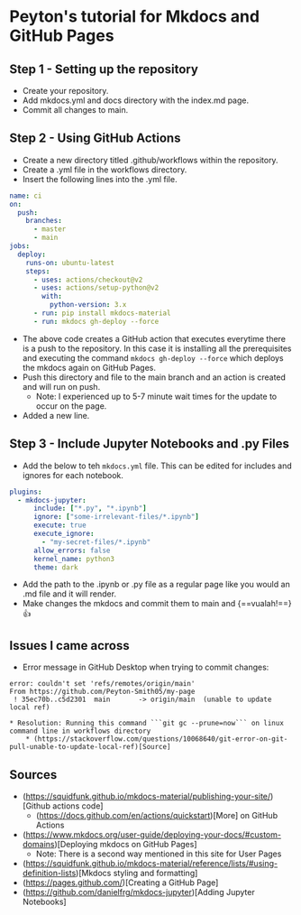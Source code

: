 # Peyton's tutorial for Mkdocs and GitHub Pages

## Step 1 - Setting up the repository
* Create your repository.
* Add mkdocs.yml and docs directory with the index.md page.
* Commit all changes to main.

## Step 2 - Using GitHub Actions
* Create a new directory titled .github/workflows within the repository.
* Create a .yml file in the workflows directory.
* Insert the following lines into the .yml file.
``` yaml
name: ci 
on:
  push:
    branches:
      - master 
      - main
jobs:
  deploy:
    runs-on: ubuntu-latest
    steps:
      - uses: actions/checkout@v2
      - uses: actions/setup-python@v2
        with:
          python-version: 3.x
      - run: pip install mkdocs-material 
      - run: mkdocs gh-deploy --force
```
* The above code creates a GitHub action that executes everytime there is a push to the repository. In this case it is installing all the prerequisites and executing the command ```mkdocs gh-deploy --force``` which deploys the mkdocs again on GitHub Pages.
* Push this directory and file to the main branch and an action is created and will run on push.
    * Note: I experienced up to 5-7 minute wait times for the update to occur on the page.
* Added a new line.

## Step 3 - Include Jupyter Notebooks and .py Files
* Add the below to teh ``mkdocs.yml`` file. This can be edited for includes and ignores for each notebook.
``` yaml
plugins:
  - mkdocs-jupyter:
      include: ["*.py", "*.ipynb"]
      ignore: ["some-irrelevant-files/*.ipynb"]
      execute: true
      execute_ignore:
        - "my-secret-files/*.ipynb"
      allow_errors: false
      kernel_name: python3
      theme: dark
```
* Add the path to the .ipynb or .py file as a regular page like you would an .md file and it will render.
* Make changes the mkdocs and commit them to main and {==vualah!==} :thumbsup:

## Issues I came across
* Error message in GitHub Desktop when trying to commit changes:
``` 
error: couldn't set 'refs/remotes/origin/main'
From https://github.com/Peyton-Smith05/my-page
 ! 35ec70b..c5d2301  main       -> origin/main  (unable to update local ref)
 ```
    * Resolution: Running this command ```git gc --prune=now``` on linux command line in workflows directory
        * (https://stackoverflow.com/questions/10068640/git-error-on-git-pull-unable-to-update-local-ref)[Source] 

## Sources
* (https://squidfunk.github.io/mkdocs-material/publishing-your-site/)[Github actions code]
    * (https://docs.github.com/en/actions/quickstart)[More] on GitHub Actions
* (https://www.mkdocs.org/user-guide/deploying-your-docs/#custom-domains)[Deploying mkdocs on GitHub Pages]
    * Note: There is a second way mentioned in this site for User Pages
* (https://squidfunk.github.io/mkdocs-material/reference/lists/#using-definition-lists)[Mkdocs styling and formatting]
* (https://pages.github.com/)[Creating a GitHub Page]
* (https://github.com/danielfrg/mkdocs-jupyter)[Adding Jupyter Notebooks]